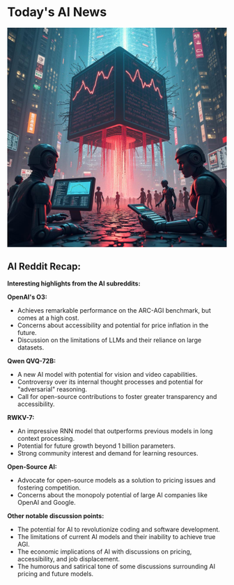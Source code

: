 
# Today's AI News

![Todays Image](pictures/20241222_101114.png)

## AI Reddit Recap:

**Interesting highlights from the AI subreddits:**

**OpenAI's O3:**

* Achieves remarkable performance on the ARC-AGI benchmark, but comes at a high cost.
* Concerns about accessibility and potential for price inflation in the future.
* Discussion on the limitations of LLMs and their reliance on large datasets.

**Qwen QVQ-72B:**

* A new AI model with potential for vision and video capabilities.
* Controversy over its internal thought processes and potential for "adversarial" reasoning.
* Call for open-source contributions to foster greater transparency and accessibility.

**RWKV-7:**

* An impressive RNN model that outperforms previous models in long context processing.
* Potential for future growth beyond 1 billion parameters.
* Strong community interest and demand for learning resources.

**Open-Source AI:**

* Advocate for open-source models as a solution to pricing issues and fostering competition. 
* Concerns about the monopoly potential of large AI companies like OpenAI and Google.

**Other notable discussion points:**

* The potential for AI to revolutionize coding and software development.
* The limitations of current AI models and their inability to achieve true AGI.
* The economic implications of AI with discussions on pricing, accessibility, and job displacement.
* The humorous and satirical tone of some discussions surrounding AI pricing and future models.
